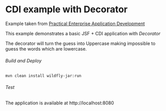 CDI example with Decorator
=====================================
Example taken from [Practical Enterprise Application Development](http://www.itbuzzpress.com/ebooks/java-ee-7-development-on-wildfly.html)

This example demonstrates a basic JSF + CDI application with *Decorator*

The decorator will turn the guess into Uppercase making impossible to guess the words which are lowercase.

###### Build and Deploy

```shell
mvn clean install wildfly-jar:run
```

###### Test

The application is available at http://localhost:8080
